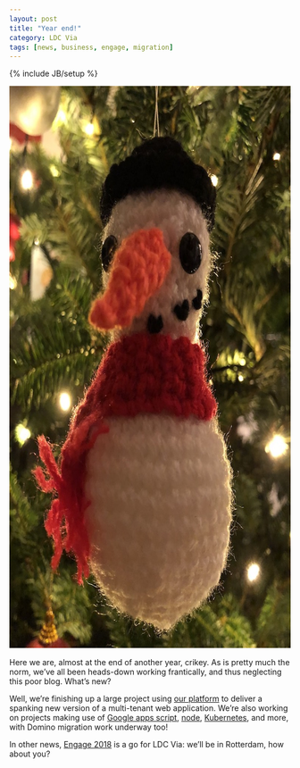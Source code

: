 ```yaml
---
layout: post
title: "Year end!"
category: LDC Via
tags: [news, business, engage, migration]
---
```

{% include JB/setup %}
<div class="full-header">
  <img src="/assets/img/blog/xmas-2017.jpg" alt="Header image: a Christmassy fellow" title="A Christmassy fellow" height="1007px" width="755px" />
</div>

Here we are, almost at the end of another year, crikey. As is pretty much the norm, we’ve all been heads-down working frantically, and thus neglecting this poor blog. What’s new?

Well, we’re finishing up a large project using [our platform](http://ldcvia.com/howdoesitwork.html) to deliver a spanking new version of a multi-tenant web application. We’re also working on projects making use of [Google apps script](https://developers.google.com/apps-script/), [node](https://nodejs.org), [Kubernetes](https://kubernetes.io/), and more, with Domino migration work underway too!

In other news, [Engage 2018](https://engage.ug/) is a go for LDC Via: we’ll be in Rotterdam, how about you?
